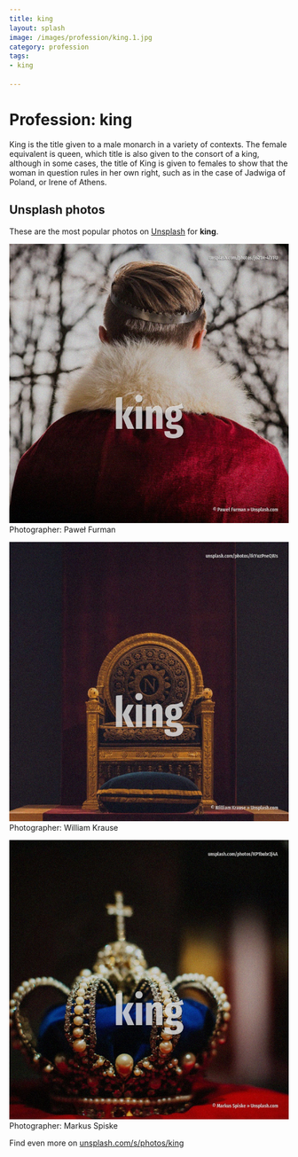 ```yaml
---
title: king
layout: splash
image: /images/profession/king.1.jpg
category: profession
tags:
- king

---
```

# Profession: king

King is the title given to a male monarch in a variety of contexts. The female equivalent is queen, which title is also given to the consort of a king, although in  some cases, the title of King is given to females to show that the woman in question rules in her  own right, such as in the case of Jadwiga of Poland, or Irene of Athens.    

 
## Unsplash photos
These are the most popular photos on [Unsplash](https://unsplash.com) for **king**.
 
![king](/images/profession/king.1.jpg)
Photographer:  Paweł Furman
 
![king](/images/profession/king.2.jpg)
Photographer:  William Krause
 
![king](/images/profession/king.3.jpg)
Photographer:  Markus Spiske
 
Find even more on [unsplash.com/s/photos/king](https://unsplash.com/s/photos/king)
 
